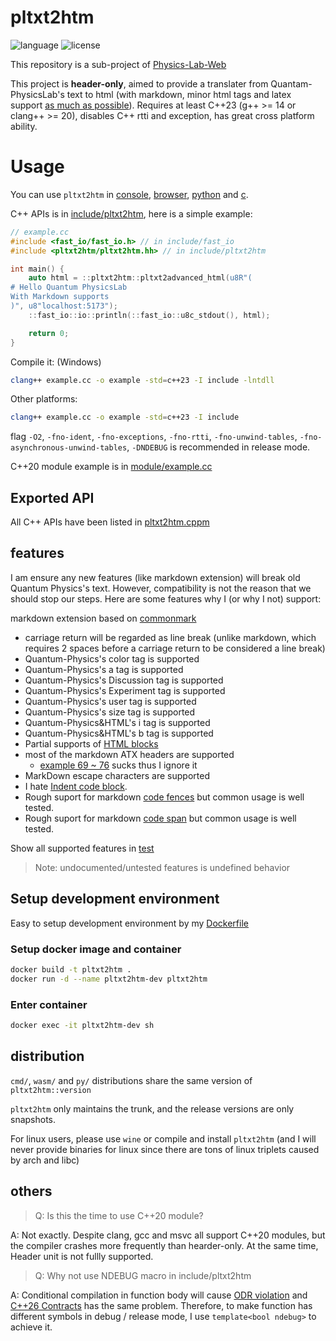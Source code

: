 # pltxt2htm

![language](https://img.shields.io/badge/language-C++23-blue.svg)
![license](https://img.shields.io/badge/License-GPL-green.svg)

This repository is a sub-project of [Physics-Lab-Web](https://github.com/wsxiaolin/physics-lab-web)

This project is **header-only**, aimed to provide a translater from Quantam-PhysicsLab's text to html (with markdown, minor html tags and latex support [as much as possible](#features)). Requires at least C++23 (g++ >= 14 or clang++ >= 20), disables C++ rtti and exception, has great cross platform ability.

# Usage
You can use `pltxt2htm` in [console](cmd/README.md), [browser](wasm/README.md), [python](py/README.md) and [c](c/README.md).

C++ APIs is in [include/pltxt2htm](include/pltxt2htm/), here is a simple example:
```cpp
// example.cc
#include <fast_io/fast_io.h> // in include/fast_io
#include <pltxt2htm/pltxt2htm.hh> // in include/pltxt2htm

int main() {
    auto html = ::pltxt2htm::pltxt2advanced_html(u8R"(
# Hello Quantum PhysicsLab
With Markdown supports
)", u8"localhost:5173");
    ::fast_io::io::println(::fast_io::u8c_stdout(), html);

    return 0;
}
```

Compile it: (Windows)
```sh
clang++ example.cc -o example -std=c++23 -I include -lntdll
```

Other platforms:
```sh
clang++ example.cc -o example -std=c++23 -I include
```

flag `-O2`, `-fno-ident`, `-fno-exceptions`, `-fno-rtti`, `-fno-unwind-tables`, `-fno-asynchronous-unwind-tables`, `-DNDEBUG` is recommended in release mode.

C++20 module example is in [module/example.cc](./cxxmodule/example.cc)

## Exported API
All C++ APIs have been listed in [pltxt2htm.cppm](./cxxmodule/pltxt2htm/pltxt2htm.cppm)

## features
I am ensure any new features (like markdown extension) will break old Quantum Physics's text. However, compatibility is not the reason that we should stop our steps. Here are some features why I (or why I not) support:

markdown extension based on [commonmark](https://spec.commonmark.org/0.31.2/)

* carriage return will be regarded as line break (unlike markdown, which requires 2 spaces before a carriage return to be considered a line break)
* Quantum-Physics's color tag is supported
* Quantum-Physics's a tag is supported
* Quantum-Physics's Discussion tag is supported
* Quantum-Physics's Experiment tag is supported
* Quantum-Physics's user tag is supported
* Quantum-Physics's size tag is supported
* Quantum-Physics&HTML's i tag is supported
* Quantum-Physics&HTML's b tag is supported
* Partial supports of [HTML blocks](https://spec.commonmark.org/0.31.2/#html-blocks)
* most of the markdown ATX headers are supported
  - [example 69 ~ 76](https://spec.commonmark.org/0.31.2/#example-69) sucks thus I ignore it
* MarkDown escape characters are supported
* I hate [Indent code block](https://spec.commonmark.org/0.31.2/#indented-code-blocks).
* Rough suport for markdown [code fences](https://spec.commonmark.org/0.31.2/#code-fence) but common usage is well tested.
* Rough suport for markdown [code span](https://spec.commonmark.org/0.31.2/#code-spans) but common usage is well tested.

Show all supported features in [test](./test/)

> Note: undocumented/untested features is undefined behavior

## Setup development environment
Easy to setup development environment by my [Dockerfile](./Dockerfile)

### Setup docker image and container
```sh
docker build -t pltxt2htm .
docker run -d --name pltxt2htm-dev pltxt2htm
```

### Enter container
```sh
docker exec -it pltxt2htm-dev sh
```

## distribution
`cmd/`, `wasm/` and `py/` distributions share the same version of `pltxt2htm::version`

`pltxt2htm` only maintains the trunk, and the release versions are only snapshots.

For linux users, please use `wine` or compile and install `pltxt2htm` (and I will never provide binaries for linux since there are tons of linux triplets caused by arch and libc)

## others

> Q: Is this the time to use C++20 module?

A: Not exactly. Despite clang, gcc and msvc all support C++20 modules, but the compiler crashes more frequently than hearder-only. At the same time, Header unit is not fullly supported.

> Q: Why not use NDEBUG macro in include/pltxt2htm

A: Conditional compilation in function body will cause [ODR violation](https://en.cppreference.com/w/cpp/language/definition) and [C++26 Contracts](https://en.cppreference.com/w/cpp/language/contracts) has the same problem. Therefore, to make function has different symbols in debug / release mode, I use `template<bool ndebug>` to achieve it.
